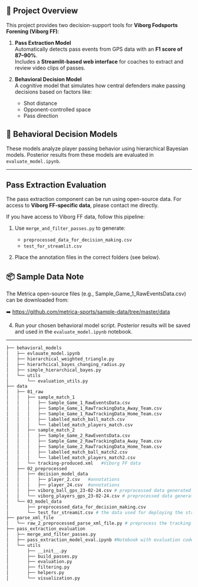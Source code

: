 ## 📘 Project Overview

This project provides two decision-support tools for **Viborg Fodsports Forening (Viborg FF)**:

1. **Pass Extraction Model**  
   Automatically detects pass events from GPS data with an **F1 score of 87–90%**.  
   Includes a **Streamlit-based web interface** for coaches to extract and review video clips of passes.

2. **Behavioral Decision Model**  
   A cognitive model that simulates how central defenders make passing decisions based on factors like:
   - Shot distance
   - Opponent-controlled space
   - Pass direction

## 🧠 Behavioral Decision Models

These models analyze player passing behavior using hierarchical Bayesian models. Posterior results from these models are evaluated in `evaluate_model.ipynb`.

---

## Pass Extraction Evaluation

The pass extraction component can be run using open-source data. For access to **Viborg FF-specific data**, please contact me directly.

If you have access to Viborg FF data, follow this pipeline:

1. Use `merge_and_filter_passes.py` to generate:
   - `preprocessed_data_for_decision_making.csv`
   - `test_for_streamlit.csv`

2. Place the annotation files in the correct folders (see below).
## 📦 Sample Data Note

The Metrica open-source files (e.g., Sample_Game_1_RawEventsData.csv) can be downloaded from:

➡️ https://github.com/metrica-sports/sample-data/tree/master/data

4. Run your chosen behavioral model script. Posterior results will be saved and used in the `evaluate_model.ipynb` notebook.

---
```bash
├── behavioral_models
│   ├── evlauate_model.ipynb
│   ├── hierarchical_weighted_triangle.py
│   ├── hierarhcical_bayes_changing_radius.py
│   ├── simple_hierarchical_bayes.py
│   └── utils
│       └── evaluation_utils.py
├── data
│   ├── 01_raw
│   │   ├── sample_match_1  
│   │   │   ├── Sample_Game_1_RawEventsData.csv
│   │   │   ├── Sample_Game_1_RawTrackingData_Away_Team.csv  
│   │   │   ├── Sample_Game_1_RawTrackingData_Home_Team.csv  
│   │   │   ├── labelled_match_ball_match.csv 
│   │   │   └── labelled_match_players_match.csv
│   │   ├── sample_match_2
│   │   │   ├── Sample_Game_2_RawEventsData.csv  
│   │   │   ├── Sample_Game_2_RawTrackingData_Away_Team.csv  
│   │   │   ├── Sample_Game_2_RawTrackingData_Home_Team.csv  
│   │   │   ├── labelled_match_ball_match2.csv
│   │   │   └── labelled_match_players_match2.csv
│   │   └── tracking-produced.xml   #Viborg FF data
│   ├── 02_preprocessed
│   │   ├── decision_model_data
│   │   │   ├── player_2.csv   #annotations 
│   │   │   ├── player_24.csv  #annotations 
│   │   ├── viborg_ball_gps_23-02-24.csv # preprocessed data generated throufh merge_and_filter_passes.py
│   │   └── viborg_players_gps_23-02-24.csv # preprocessed data generated throufh merge_and_filter_passes.py
│   └── 03_model_data
│       ├── preprocessed_data_for_decision_making.csv
│       └── test_for_streamit.csv # the data used for deploying the streamlit service
├── parse_xml_file
│   └── raw_2_preprocessed_parse_xml_file.py # preprocess the tracking-produced.xml file into .csv files for players and ball
├── pass_extraction_evaluation
│   ├── merge_and_filter_passes.py
│   ├── pass_extraction_model_eval.ipynb #Notebook with evaluation code used in the reporting
│   └── utils
│       ├── __init__.py
│       ├── build_passes.py
│       ├── evaluation.py
│       ├── filtering.py
│       ├── helpers.py
│       └── visualization.py
```
